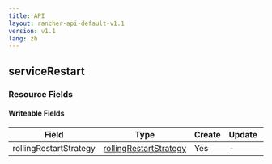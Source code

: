 ```yaml
---
title: API
layout: rancher-api-default-v1.1
version: v1.1
lang: zh
---
```


## serviceRestart



### Resource Fields

#### Writeable Fields

Field | Type | Create | Update | Default | Notes
---|---|---|---|---|---
rollingRestartStrategy | [rollingRestartStrategy]({{site.baseurl}}/rancher/{{page.version}}/{{page.lang}}/api/api-resources/rollingRestartStrategy/) | Yes | - | - | 



<br>
